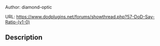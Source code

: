 Author: diamond-optic

URL: https://www.dodplugins.net/forums/showthread.php?57-DoD-Say-Ratio-(v1-0)

## Description

